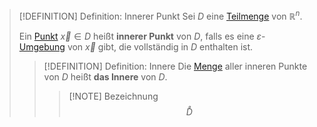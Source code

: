 >[!DEFINITION] Definition: Innerer Punkt
>Sei $D$ eine [Teilmenge](../../../Mengenlehre/Teilmenge.md) von $\mathbb{R}^n$.
>
>Ein [Punkt](Reeller%20Spaltenvektor.md) $\vec{x}\in D$ heißt **innerer Punkt** von $D$, falls es eine $\varepsilon$-[Umgebung](r-Umgebung.md) von $\vec{x}$ gibt, die vollständig in $D$ enthalten ist.
>
>>[!DEFINITION] Definition: Innere
>>Die [Menge](../../../Mengenlehre/Menge.md) aller inneren Punkte von $D$ heißt **das Innere** von $D$.
>>>[!NOTE] Bezeichnung
>>>$$\mathring{D}$$